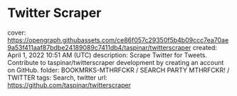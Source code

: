 # Twitter Scraper

cover: https://opengraph.githubassets.com/ce86f057c29350f5b4b09ccc7ea70ae9a53f411aaf87bdbe24189089c7411db4/taspinar/twitterscraper
created: April 1, 2022 10:51 AM (UTC)
description: Scrape Twitter for Tweets. Contribute to taspinar/twitterscraper development by creating an account on GitHub.
folder: BOOKMRKS-MTHRFCKR / SEARCH PARTY MTHRFCKR! / TWITTER
tags: Search, twitter
url: https://github.com/taspinar/twitterscraper